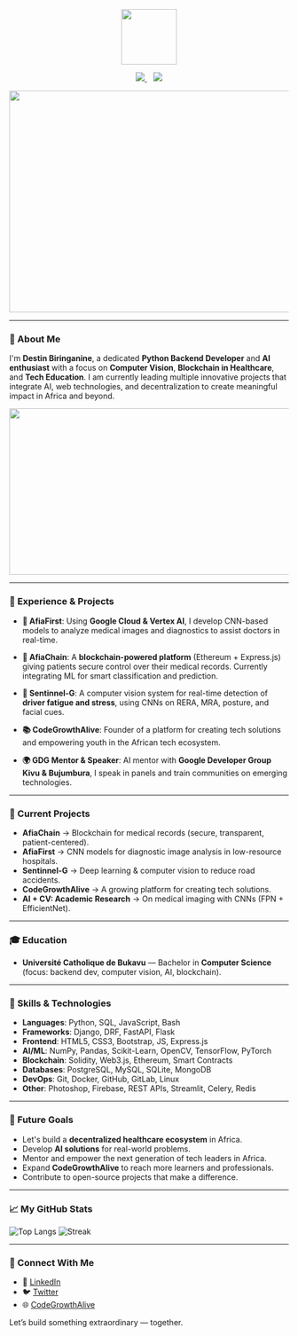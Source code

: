 <div id="header" align="center">
  <img src="https://media.giphy.com/media/bAQH7WXKqtIBrPs7sR/giphy.gif" width="100"/>
</div>

<p align="center">
  <a href="https://twitter.com/DestinBir">
    <img src="https://img.shields.io/badge/Twitter-1DA1F2?style=for-the-badge&logo=twitter&logoColor=white" />
  </a>&nbsp;&nbsp;
  <a href="https://www.linkedin.com/in/destin-biringanine-62654822b/">
    <img src="https://img.shields.io/badge/linkedin-%230077B5.svg?&style=for-the-badge&logo=linkedin&logoColor=white" />
  </a>
</p>

<div align="center">
  <img src="https://media.giphy.com/media/f3KwliaH4MLtli8z7D/giphy.gif" width="600" height="400"/>
</div>

---

### 👋 About Me

I'm **Destin Biringanine**, a dedicated **Python Backend Developer** and **AI enthusiast** with a focus on **Computer Vision**, **Blockchain in Healthcare**, and **Tech Education**. I am currently leading multiple innovative projects that integrate AI, web technologies, and decentralization to create meaningful impact in Africa and beyond.

<div align="center">
  <img src="https://media.giphy.com/media/coxQHKASG60HrHtvkt/giphy.gif" width="600" height="300"/>
</div>

---

### 💼 Experience & Projects

- **🚀 AfiaFirst**: Using **Google Cloud & Vertex AI**, I develop CNN-based models to analyze medical images and diagnostics to assist doctors in real-time.

- **🔗 AfiaChain**: A **blockchain-powered platform** (Ethereum + Express.js) giving patients secure control over their medical records. Currently integrating ML for smart classification and prediction.

- **🧠 Sentinnel-G**: A computer vision system for real-time detection of **driver fatigue and stress**, using CNNs on RERA, MRA, posture, and facial cues.

- **📚 CodeGrowthAlive**: Founder of a platform for creating tech solutions and empowering youth in the African tech ecosystem.

- **🌍 GDG Mentor & Speaker**: AI mentor with **Google Developer Group Kivu & Bujumbura**, I speak in panels and train communities on emerging technologies.

---

### 🚧 Current Projects

- **AfiaChain** → Blockchain for medical records (secure, transparent, patient-centered).
- **AfiaFirst** → CNN models for diagnostic image analysis in low-resource hospitals.
- **Sentinnel-G** → Deep learning & computer vision to reduce road accidents.
- **CodeGrowthAlive** → A growing platform for creating tech solutions.
- **AI + CV: Academic Research** → On medical imaging with CNNs (FPN + EfficientNet).

---

### 🎓 Education

- **Université Catholique de Bukavu** — Bachelor in **Computer Science** (focus: backend dev, computer vision, AI, blockchain).

---

### 🧰 Skills & Technologies

- **Languages**: Python, SQL, JavaScript, Bash
- **Frameworks**: Django, DRF, FastAPI, Flask
- **Frontend**: HTML5, CSS3, Bootstrap, JS, Express.js
- **AI/ML**: NumPy, Pandas, Scikit-Learn, OpenCV, TensorFlow, PyTorch
- **Blockchain**: Solidity, Web3.js, Ethereum, Smart Contracts
- **Databases**: PostgreSQL, MySQL, SQLite, MongoDB
- **DevOps**: Git, Docker, GitHub, GitLab, Linux
- **Other**: Photoshop, Firebase, REST APIs, Streamlit, Celery, Redis

---

### 🎯 Future Goals

- Let's build a **decentralized healthcare ecosystem** in Africa.
- Develop **AI solutions** for real-world problems.
- Mentor and empower the next generation of tech leaders in Africa.
- Expand **CodeGrowthAlive** to reach more learners and professionals.
- Contribute to open-source projects that make a difference.

---

### 📈 My GitHub Stats

![Top Langs](https://github-readme-stats.vercel.app/api/top-langs/?username=DestinBir&layout=compact&theme=tokyonight)
![Streak](https://github-readme-streak-stats.herokuapp.com/?user=DestinBir&theme=tokyonight)

---

### 🤝 Connect With Me

- 💼 [LinkedIn](https://www.linkedin.com/in/destin-biringanine-62654822b/)
- 🐦 [Twitter](https://twitter.com/DestinBir)
- 🌐 [CodeGrowthAlive](https://codegrowthalive.com)

Let’s build something extraordinary — together.

